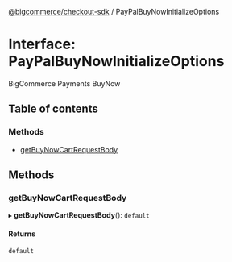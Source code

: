 [@bigcommerce/checkout-sdk](../README.md) / PayPalBuyNowInitializeOptions

# Interface: PayPalBuyNowInitializeOptions

BigCommerce Payments BuyNow

## Table of contents

### Methods

- [getBuyNowCartRequestBody](PayPalBuyNowInitializeOptions.md#getbuynowcartrequestbody)

## Methods

### getBuyNowCartRequestBody

▸ **getBuyNowCartRequestBody**(): `default`

#### Returns

`default`
